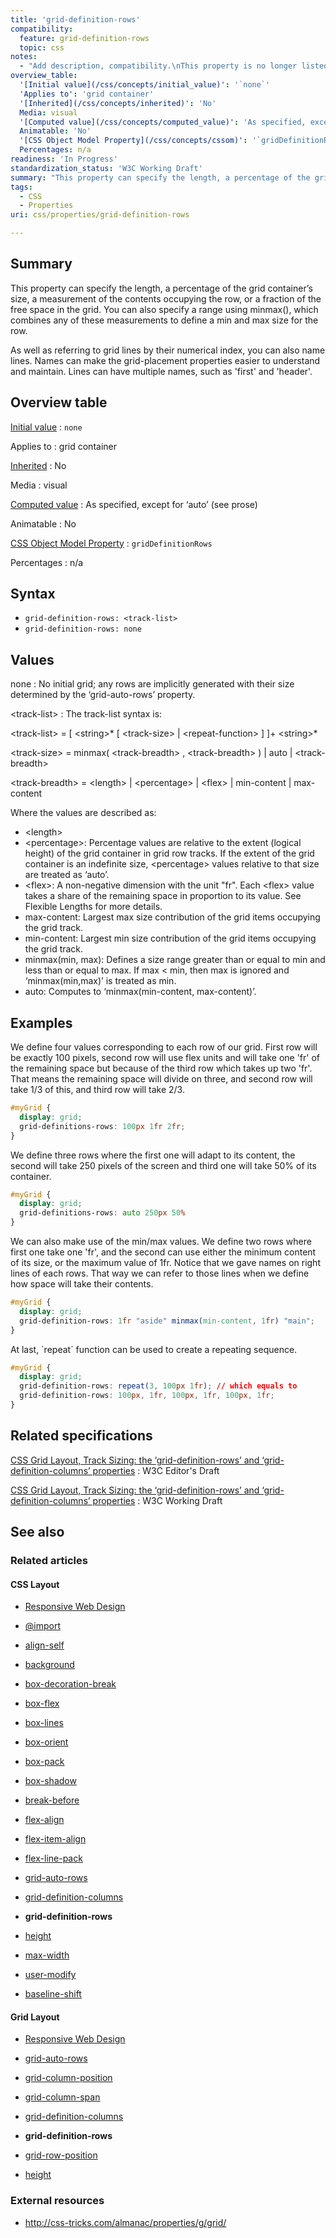 ```yaml
---
title: 'grid-definition-rows'
compatibility:
  feature: grid-definition-rows
  topic: css
notes:
  - "Add description, compatibility.\nThis property is no longer listed in the W3C specification."
overview_table:
  '[Initial value](/css/concepts/initial_value)': '`none`'
  'Applies to': 'grid container'
  '[Inherited](/css/concepts/inherited)': 'No'
  Media: visual
  '[Computed value](/css/concepts/computed_value)': 'As specified, except for ‘auto’ (see prose)'
  Animatable: 'No'
  '[CSS Object Model Property](/css/concepts/cssom)': '`gridDefinitionRows`'
  Percentages: n/a
readiness: 'In Progress'
standardization_status: 'W3C Working Draft'
summary: "This property can specify the length, a percentage of the grid container’s size, a measurement of the contents occupying the row, or a fraction of the free space in the grid. You can also specify a range using minmax(), which combines any of these measurements to define a min and max size for the row.\n"
tags:
  - CSS
  - Properties
uri: css/properties/grid-definition-rows

---
```

## Summary

This property can specify the length, a percentage of the grid container’s size, a measurement of the contents occupying the row, or a fraction of the free space in the grid. You can also specify a range using minmax(), which combines any of these measurements to define a min and max size for the row.

As well as referring to grid lines by their numerical index, you can also name lines. Names can make the grid-placement properties easier to understand and maintain. Lines can have multiple names, such as 'first' and 'header'.

## Overview table

[Initial value](/css/concepts/initial_value)
:   `none`

Applies to
:   grid container

[Inherited](/css/concepts/inherited)
:   No

Media
:   visual

[Computed value](/css/concepts/computed_value)
:   As specified, except for ‘auto’ (see prose)

Animatable
:   No

[CSS Object Model Property](/css/concepts/cssom)
:   `gridDefinitionRows`

Percentages
:   n/a

## Syntax

-   `grid-definition-rows: <track-list>`
-   `grid-definition-rows: none`

## Values

none
:   No initial grid; any rows are implicitly generated with their size determined by the ‘grid-auto-rows’ property.

\<track-list\>
:   The track-list syntax is:

\<track-list\> = [ \<string\>\* [ \<track-size\> | \<repeat-function\> ] ]+ \<string\>\*

\<track-size\> = minmax( \<track-breadth\> , \<track-breadth\> ) | auto | \<track-breadth\>

\<track-breadth\> = \<length\> | \<percentage\> | \<flex\> | min-content | max-content

Where the values are described as:

-   \<length\>
-   \<percentage\>: Percentage values are relative to the extent (logical height) of the grid container in grid row tracks. If the extent of the grid container is an indefinite size, \<percentage\> values relative to that size are treated as ‘auto’.
-   \<flex\>: A non-negative dimension with the unit "fr". Each \<flex\> value takes a share of the remaining space in proportion to its value. See Flexible Lengths for more details.
-   max-content: Largest max size contribution of the grid items occupying the grid track.
-   min-content: Largest min size contribution of the grid items occupying the grid track.
-   minmax(min, max): Defines a size range greater than or equal to min and less than or equal to max. If max \< min, then max is ignored and ‘minmax(min,max)’ is treated as min.
-   auto: Computes to ‘minmax(min-content, max-content)’.

## Examples

We define four values corresponding to each row of our grid. First row will be exactly 100 pixels, second row will use flex units and will take one 'fr' of the remaining space but because of the third row which takes up two 'fr'. That means the remaining space will divide on three, and second row will take 1/3 of this, and third row will take 2/3.

``` css
#myGrid {
  display: grid;
  grid-definitions-rows: 100px 1fr 2fr;
}
```

We define three rows where the first one will adapt to its content, the second will take 250 pixels of the screen and third one will take 50% of its container.

``` css
#myGrid {
  display: grid;
  grid-definitions-rows: auto 250px 50%
}
```

We can also make use of the min/max values. We define two rows where first one take one 'fr', and the second can use either the minimum content of its size, or the maximum value of 1fr. Notice that we gave names on right lines of each rows. That way we can refer to those lines when we define how space will take their contents.

``` css
#myGrid {
  display: grid;
  grid-definition-rows: 1fr "aside" minmax(min-content, 1fr) "main";
}
```

At last, \`repeat\` function can be used to create a repeating sequence.

``` css
#myGrid {
  display: grid;
  grid-definition-rows: repeat(3, 100px 1fr); // which equals to
  grid-definition-rows: 100px, 1fr, 100px, 1fr, 100px, 1fr;
}
```

## Related specifications

[CSS Grid Layout, Track Sizing: the ‘grid-definition-rows’ and ‘grid-definition-columns’ properties](http://dev.w3.org/csswg/css-grid/#track-sizing)
:   W3C Editor's Draft

[CSS Grid Layout, Track Sizing: the ‘grid-definition-rows’ and ‘grid-definition-columns’ properties](http://www.w3.org/TR/css3-grid-layout/#track-sizing)
:   W3C Working Draft

## See also

### Related articles

#### CSS Layout

-   [Responsive Web Design](/concepts/mobile_web/responsive_design)

-   [@import](/css/atrules/@import)

-   [align-self](/css/properties/align-self)

-   [background](/css/properties/background)

-   [box-decoration-break](/css/properties/box-decoration-break)

-   [box-flex](/css/properties/box-flex)

-   [box-lines](/css/properties/box-lines)

-   [box-orient](/css/properties/box-orient)

-   [box-pack](/css/properties/box-pack)

-   [box-shadow](/css/properties/box-shadow)

-   [break-before](/css/properties/break-before)

-   [flex-align](/css/properties/flex-align)

-   [flex-item-align](/css/properties/flex-item-align)

-   [flex-line-pack](/css/properties/flex-line-pack)

-   [grid-auto-rows](/css/properties/grid-auto-rows)

-   [grid-definition-columns](/css/properties/grid-definition-columns)

-   **grid-definition-rows**

-   [height](/css/properties/height)

-   [max-width](/css/properties/max-width)

-   [user-modify](/css/properties/user-modify)

-   [baseline-shift](/svg/attributes/baseline-shift)

#### Grid Layout

-   [Responsive Web Design](/concepts/mobile_web/responsive_design)

-   [grid-auto-rows](/css/properties/grid-auto-rows)

-   [grid-column-position](/css/properties/grid-column-position)

-   [grid-column-span](/css/properties/grid-column-span)

-   [grid-definition-columns](/css/properties/grid-definition-columns)

-   **grid-definition-rows**

-   [grid-row-position](/css/properties/grid-row-position)

-   [height](/css/properties/height)

### External resources

-   <http://css-tricks.com/almanac/properties/g/grid/>
